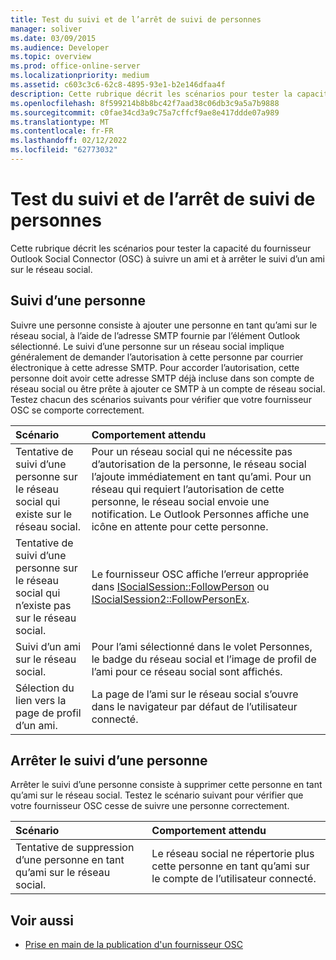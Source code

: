 ```yaml
---
title: Test du suivi et de l’arrêt de suivi de personnes
manager: soliver
ms.date: 03/09/2015
ms.audience: Developer
ms.topic: overview
ms.prod: office-online-server
ms.localizationpriority: medium
ms.assetid: c603c3c6-62c8-4895-93e1-b2e146dfaa4f
description: Cette rubrique décrit les scénarios pour tester la capacité du fournisseur Outlook Social Connector (OSC) à suivre un ami et à arrêter le suivi d’un ami sur le réseau social.
ms.openlocfilehash: 8f599214b8b8bc42f7aad38c06db3c9a5a7b9888
ms.sourcegitcommit: c0fae34cd3a9c75a7cffcf9ae8e417ddde07a989
ms.translationtype: MT
ms.contentlocale: fr-FR
ms.lasthandoff: 02/12/2022
ms.locfileid: "62773032"
---
```

# <a name="testing-following-and-stop-following-persons"></a>Test du suivi et de l’arrêt de suivi de personnes

Cette rubrique décrit les scénarios pour tester la capacité du fournisseur Outlook Social Connector (OSC) à suivre un ami et à arrêter le suivi d’un ami sur le réseau social.
  
## <a name="following-a-person"></a>Suivi d’une personne

Suivre une personne consiste à ajouter une personne en tant qu’ami sur le réseau social, à l’aide de l’adresse SMTP fournie par l’élément Outlook sélectionné. Le suivi d’une personne sur un réseau social implique généralement de demander l’autorisation à cette personne par courrier électronique à cette adresse SMTP. Pour accorder l’autorisation, cette personne doit avoir cette adresse SMTP déjà incluse dans son compte de réseau social ou être prête à ajouter ce SMTP à un compte de réseau social. Testez chacun des scénarios suivants pour vérifier que votre fournisseur OSC se comporte correctement.
  
|**Scénario**|**Comportement attendu**|
|:-----|:-----|
|Tentative de suivi d’une personne sur le réseau social qui existe sur le réseau social. |Pour un réseau social qui ne nécessite pas d’autorisation de la personne, le réseau social l’ajoute immédiatement en tant qu’ami. Pour un réseau qui requiert l’autorisation de cette personne, le réseau social envoie une notification. Le Outlook Personnes affiche une icône en attente pour cette personne. |
|Tentative de suivi d’une personne sur le réseau social qui n’existe pas sur le réseau social. |Le fournisseur OSC affiche l’erreur appropriée dans [ISocialSession::FollowPerson](isocialsession-followperson.md) ou [ISocialSession2::FollowPersonEx](isocialsession2-followpersonex.md). |
|Suivi d’un ami sur le réseau social. |Pour l’ami sélectionné dans le volet Personnes, le badge du réseau social et l’image de profil de l’ami pour ce réseau social sont affichés. |
|Sélection du lien vers la page de profil d’un ami. |La page de l’ami sur le réseau social s’ouvre dans le navigateur par défaut de l’utilisateur connecté. |
   
## <a name="stop-following-a-person"></a>Arrêter le suivi d’une personne

Arrêter le suivi d’une personne consiste à supprimer cette personne en tant qu’ami sur le réseau social. Testez le scénario suivant pour vérifier que votre fournisseur OSC cesse de suivre une personne correctement.
  
|**Scénario**|**Comportement attendu**|
|:-----|:-----|
|Tentative de suppression d’une personne en tant qu’ami sur le réseau social. |Le réseau social ne répertorie plus cette personne en tant qu’ami sur le compte de l’utilisateur connecté. |
   
## <a name="see-also"></a>Voir aussi

- [Prise en main de la publication d'un fournisseur OSC](getting-ready-to-release-an-osc-provider.md)

